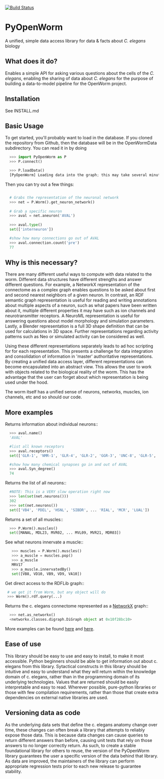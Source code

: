 [![Build Status](https://travis-ci.org/openworm/PyOpenWorm.png?branch=alpha0.5-slarson)](https://travis-ci.org/openworm/PyOpenWorm)

PyOpenWorm
===========

A unified, simple data access library for data & facts about *C. elegans* biology

What does it do?
----------------

Enables a simple API for asking various questions about the cells of the *C. elegans*, enabling the sharing of data about *C. elegans* for the purpose of building a data-to-model pipeline for the OpenWorm project.

Installation
------------

See INSTALL.md

Basic Usage
-----------

To get started, you'll probably want to load in the database. If you cloned the repository from Github, then the database will be in the OpenWormData subdirectory. You can read it in
by doing 

```python
  >>> import PyOpenWorm as P
  >>> P.connect()

  >>> P.loadData()
  [PyOpenWorm] Loading data into the graph; this may take several minutes!!


```

Then you can try out a few things:

```python

  # Grabs the representation of the neuronal network
  >>> net = P.Worm().get_neuron_network()
  
  # Grab a specific neuron
  >>> aval = net.aneuron('AVAL')
  
  >>> aval.type()
  set(['interneuron'])

  #show how many connections go out of AVAL
  >>> aval.connection.count('pre')
  77

```

Why is this necessary?
----------------------

There are many different useful ways to compute with data related to the worm.
Different data structures have different strengths and answer different questions.
For example, a NetworkX representation of the connectome as a complex graph enables
questions to be asked about first and second nearest neighbors of a given neuron.
In contrast, an RDF semantic graph representation is useful for reading and 
writing annotations about multiple aspects of a neuron, such as what papers 
have been written about it, multiple different properties it may have such as
ion channels and neurotransmitter receptors.  A NeuroML representation is useful
for answering questions about model morphology and simulation parameters.  Lastly,
a Blender representation is a full 3D shape definition that can be used for 
calculations in 3D space.  Further representations regarding activity patterns
such as Neo or simulated activity can be considered as well.

Using these different representations separately leads to ad hoc scripting for
for each representation.  This presents a challenge for data integration and 
consolidation of information in 'master' authoritative representations.  By
creating a unified data access layer, different representations
can become encapsulated into an abstract view.  This allows the user to work with
objects related to the biological reality of the worm.  This has the advantage that 
the user can forget about which representation is being used under the hood.  

The worm itself has a unified sense of neurons, networks, muscles,
ion channels, etc and so should our code.
  
More examples
-------------
  
Returns information about individual neurons::

```python
  >>> aval.name()
  'AVAL'

  #list all known receptors
  >>> aval.receptors()
  set(['GLR-1', 'NMR-1', 'GLR-4', 'GLR-2', 'GGR-3', 'UNC-8', 'GLR-5', 'NMR-2'])

  #show how many chemical synapses go in and out of AVAL
  >>> aval.Syn_degree()
  74

```

Returns the list of all neurons::

```python
  #NOTE: This is a VERY slow operation right now
  >>> len(set(net.neurons()))
  302
  >>> set(net.neurons())
  set(['VB4', 'PDEL', 'HSNL', 'SIBDR', ... 'RIAL', 'MCR', 'LUAL'])

```

Returns a set of all muscles::

```python
  >>> P.Worm().muscles()
  set([MANAL, MDL23, MVR02, ... MVL09, MVR21, MDR03])

```

See what neurons innervate a muscle::

```python
   >>> muscles = P.Worm().muscles()
   >>> a_muscle = muscles.pop()
   >>> a_muscle
   MRV17
   >>> a_muscle.innervatedBy()
   set([VB8, VD10, VB9, VD9, VA10])

```

Get direct access to the RDFLib graph::
```python
 # we get it from Worm, but any object will do
 >>> Worm().rdf.query(...)

```

Returns the c. elegans connectome represented as a [NetworkX](http://networkx.github.io/documentation/latest/) graph::

```python
  >>> net.as_networkx()
  <networkx.classes.digraph.DiGraph object at 0x10f28bc10>

```

More examples can be found [here](http://pyopenworm.readthedocs.org/en/alpha0.5/making_dataObjects.html) and [here](https://github.com/openworm/PyOpenWorm/tree/alpha0.5/examples).


Ease of use
-----------

This library should be easy to use and easy to install, to make it most accessible.  Python beginners should be able to get information out about c. elegans from this library.  Sytactical constructs in this library should be intuitive and easy to understand what they will return within the knowledge domain of c. elegans, 
rather than in the programming domain of its underlying technologies.  Values that are returned should be easily interpretable and easy to read.
Wherever possible, pure-python libraries or those with few compilation requirements, rather than those that create extra dependencies on external native libraries are used.

Versioning data as code
-----------------------
As the underlying data sets that define the c. elegans anatomy change over time, these 
changes can often break a library that attempts to reliably expose those data.  This is 
because data changes can cause queries to return different answers than before, causing
unit tests that rely on those answers to no longer correctly return.  As such, to create
a stable foundational library for others to reuse, the version of the PyOpenWorm library 
guarantees the user a specific version of the data behind that library.  As data
are improved, the maintainers of the library can perform appropriate regression tests
prior to each new release to guarantee stability.

